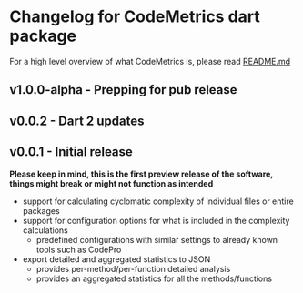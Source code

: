 # Changelog for CodeMetrics dart package

For a high level overview of what CodeMetrics is, please read [README.md](README.md)

## v1.0.0-alpha - Prepping for pub release

## v0.0.2 - Dart 2 updates

## v0.0.1 - Initial release

**Please keep in mind, this is the first preview release of the software, things might break or might not function as intended**

 * support for calculating cyclomatic complexity of individual files or entire packages
 * support for configuration options for what is included in the complexity calculations
   * predefined configurations with similar settings to already known tools such as CodePro
 * export detailed and aggregated statistics to JSON
   * provides per-method/per-function detailed analysis
   * provides an aggregated statistics for all the methods/functions